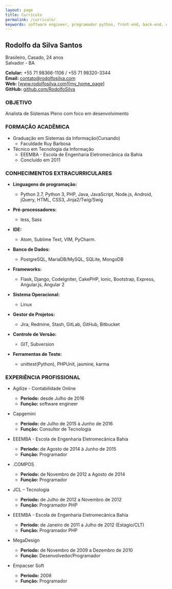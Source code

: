 ```yaml
---
layout: page
title: Currículo
permalink: /curriculo/
keywords: software engineer, programador python, front-end, back-end, developer, ionic, angular, python, angular 2, angularjs, flask, javascript, php
---
```


## Rodolfo da Silva Santos
Brasileiro, Casado, 24 anos<br>
Salvador - BA

__Celular:__ +55 71 98366-1106 / +55 71 98320­-3344<br>
__E­mail:__ contato@rodolfosilva.com<br>
__Web:__ [www.rodolfosilva.com][my_home_page]<br>
__GitHub:__ [github.com/RodolfoSilva][my_github]

### OBJETIVO

Analista de Sistemas Pleno com foco em desenvolvimento

### FORMAÇÃO ACADÊMICA

* Graduação em Sistemas da Informação(Cursando)
    * Faculdade Ruy Barbosa
* Técnico em Tecnologia da Informação
    * EEEMBA - Escola de Engenharia Eletromecânica da Bahia
    * Concluído em 2011

### CONHECIMENTOS EXTRACURRICULARES

* __Linguagens de programação:__
    * Python 2.7, Python 3, PHP, Java, JavaScript, Node.js, Android, jQuery, HTML, CSS3, Jinja2/Twig/Swig

* __Pré-processadores:__
    * less, Sass

* __IDE:__
    * Atom, Sublime Text, VIM, PyCharm.

* __Banco de Dados:__
    * PostgreSQL, MariaDB/MySQL, SQLite, MongoDB

* __Frameworks:__
    * Flask, Django, CodeIgniter, CakePHP, Ionic, Bootstrap, Express, Angular.js, Angular 2

* __Sistema Operacional:__
    * Linux

* __Gestor de Projetos:__
    * Jira, Redmine, Stash, GitLab, GitHub, Bitbucket

* __Controle de Versão:__
    * GIT, Subversion

* __Ferramentas de Teste:__
    * unittest(Python), PHPUnit, jasmine, karma

### EXPERIÊNCIA PROFISSIONAL

* Agilize - Contabilidade Online
    * __Período:__ desde Julho de 2016
    * __Função:__ software engineer

* Capgemini
    * __Período:__ de Julho de 2015 à Junho de 2016
    * __Função:__ Consultor de Tecnologia

* EEEMBA - Escola de Engenharia Eletromecânica Bahia
    * __Período:__ de Agosto de 2014 à Junho de 2015
    * __Função:__ Programador

* .COMPOS
    * __Período:__ de Novembro de 2012 a Agosto de 2014
    * __Função:__ Programador

* JCL – Tecnologia
    * __Período:__ de Julho de 2012 a Novembro de 2012
    * __Função:__ Programador PHP

* EEEMBA - Escola de Engenharia Eletromecânica Bahia
    * __Período:__ de Janeiro de 2011 a Julho de 2012 (Estagio/CLT)
    * __Função:__ Programador PHP

* MegaDesign
    * __Período:__ de Novembro de 2009 a Dezembro de 2010
    * __Função:__ Desenvolvedor/Programador

* Empacser Soft
    * __Período:__ 2008
    * __Função:__ Programador


[my_home_page]: http://rodolfosilva.com
[my_github]:    https://github.com/RodolfoSilva
